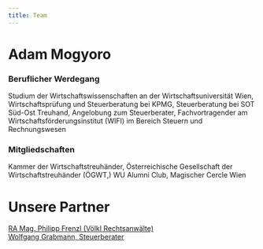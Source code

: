 ```yaml
---
title: Team
---
```


# Adam Mogyoro 

### Beruflicher Werdegang

Studium der Wirtschaftswissenschaften an der Wirtschaftsuniversität Wien, Wirtschaftsprüfung und Steuerberatung bei KPMG, Steuerberatung bei SOT Süd-Ost Treuhand, Angelobung zum Steuerberater, Fachvortragender am Wirtschaftsförderungsinstitut (WIFI) im Bereich Steuern und Rechnungswesen


### Mitgliedschaften

Kammer der Wirtschaftstreuhänder, Österreichische Gesellschaft der Wirtschaftstreuhänder (ÖGWT,) WU Alumni Club, Magischer Cercle Wien


# Unsere Partner

[RA Mag. Philipp Frenzl (Völkl Rechtsanwälte)](http://www.ra-voelkl.at/c/5/pf/Mag_Philipp_Frenzl)  
[Wolfgang Grabmann, Steuerberater](https://www.grabmann.at/)
